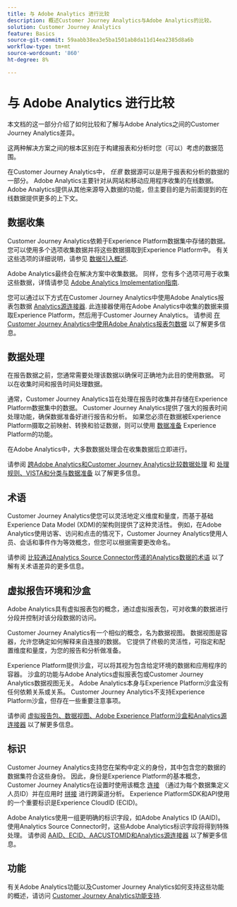 ```yaml
---
title: 与 Adobe Analytics 进行比较
description: 概述Customer Journey Analytics与Adobe Analytics的比较。
solution: Customer Journey Analytics
feature: Basics
source-git-commit: 59aabb38ea3e5ba1501ab8da11d14ea2385d8a6b
workflow-type: tm+mt
source-wordcount: '860'
ht-degree: 8%

---
```


# 与 Adobe Analytics 进行比较

本文档的这一部分介绍了如何比较和了解与Adobe Analytics之间的Customer Journey Analytics差异。

这两种解决方案之间的根本区别在于构建报表和分析时您（可以）考虑的数据范围。

在Customer Journey Analytics中， *任意* 数据源可以是用于报表和分析的数据的一部分。 Adobe Analytics主要针对从网站和移动应用程序收集的在线数据。 Adobe Analytics提供从其他来源导入数据的功能，但主要目的是为前面提到的在线数据提供更多的上下文。

## 数据收集

Customer Journey Analytics依赖于Experience Platform数据集中存储的数据。 您可以使用多个选项收集数据并将这些数据摄取到Experience Platform中。 有关这些选项的详细说明，请参见 [数据引入概述](https://experienceleague.adobe.com/docs/analytics-platform/using/cja-data-ingestion/data-ingestion.html?lang=en).

Adobe Analytics最终会在解决方案中收集数据。 同样，您有多个选项可用于收集这些数据，详情请参见 [Adobe Analytics Implementation指南](https://experienceleague.adobe.com/docs/analytics/implementation/home.html?lang=zh-Hans).

您可以通过以下方式在Customer Journey Analytics中使用Adobe Analytics报表包数据 [Analytics源连接器](https://experienceleague.adobe.com/docs/experience-platform/sources/ui-tutorials/create/adobe-applications/analytics.html?lang=zh-Hans). 此连接器使用在Adobe Analytics中收集的数据来摄取Experience Platform，然后用于Customer Journey Analytics。 请参阅 [在Customer Journey Analytics中使用Adobe Analytics报表包数据](https://experienceleague.adobe.com/docs/analytics-platform/using/compare-aa-cja/cja-aa-comparison/aa-data-in-cja.html?lang=zh-Hans) 以了解更多信息。


## 数据处理

在报告数据之前，您通常需要处理该数据以确保可正确地为此目的使用数据。 可以在收集时间和报告时间处理数据。

通常，Customer Journey Analytics旨在处理在报告时收集并存储在Experience Platform数据集中的数据。 Customer Journey Analytics提供了强大的报表时间处理功能，确保数据准备好进行报告和分析。 如果您必须在数据被Experience Platform摄取之前映射、转换和验证数据，则可以使用 [数据准备](https://experienceleague.adobe.com/docs/experience-platform/data-prep/home.html?lang=zh-Hans) Experience Platform的功能。

在Adobe Analytics中，大多数数据处理会在收集数据后立即进行。

请参阅 [跨Adobe Analytics和Customer Journey Analytics比较数据处理](data-processing-comparisons.md) 和 [处理规则、VISTA和分类与数据准备](https://experienceleague.adobe.com/docs/analytics-platform/using/compare-aa-cja/cja-aa-comparison/pr-vista-dataprep.html?lang=zh-Hans) 以了解更多信息。


## 术语

Customer Journey Analytics使您可以灵活地定义维度和量度，而基于基础Experience Data Model (XDM)的架构则提供了这种灵活性。 例如，在Adobe Analytics使用访客、访问和点击的情况下，Customer Journey Analytics使用人员、会话和事件作为等效概念，但您可以根据需要更改命名。

请参阅 [比较通过Analytics Source Connector传递的Analytics数据的术语](https://experienceleague.adobe.com/docs/analytics-platform/using/compare-aa-cja/cja-aa-comparison/terminology.html?lang=en) 以了解有关术语差异的更多信息。


## 虚拟报告环境和沙盒

Adobe Analytics具有虚拟报表包的概念，通过虚拟报表包，可对收集的数据进行分段并控制对该分段数据的访问。

Customer Journey Analytics有一个相似的概念，名为数据视图。 数据视图是容器，允许您确定如何解释来自连接的数据。 它提供了终极的灵活性，可指定和配置维度和量度，为您的报告和分析做准备。

Experience Platform提供沙盒，可以将其视为包含给定环境的数据和应用程序的容器。 沙盒的功能与Adobe Analytics虚拟报表包或Customer Journey Analytics数据视图无关。 Adobe Analytics本身与Experience Platform沙盒没有任何依赖关系或关系。 Customer Journey Analytics不支持Experience Platform沙盒，但存在一些重要注意事项。

请参阅 [虚拟报告包、数据视图、Adobe Experience Platform沙盒和Analytics源连接器](https://experienceleague.adobe.com/docs/analytics-platform/using/compare-aa-cja/cja-aa-comparison/vrs-dataview-sandbox-adc.html?lang=zh-Hans) 以了解更多信息。


## 标识

Customer Journey Analytics支持您在架构中定义的身份，其中包含您的数据的数据集符合这些身份。 因此，身份是Experience Platform的基本概念，Customer Journey Analytics在设置时使用该概念 [连接](../../connections/overview.md) （通过为每个数据集定义人员ID）并在应用时 [拼接](../../stitching/overview.md) 进行跨渠道分析。 Experience PlatformSDK和API使用的一个重要标识是Experience CloudID (ECID)。

Adobe Analytics使用一组更明确的标识字段，如Adobe Analytics ID (AAID)。 使用Analytics Source Connector时，这些Adobe Analytics标识字段将得到特殊处理。 请参阅 [AAID、ECID、AACUSTOMID和Analytics源连接器](https://experienceleague.adobe.com/docs/analytics-platform/using/compare-aa-cja/cja-aa-comparison/aaid-ecid-adc.html?lang=en) 以了解更多信息。


## 功能

有关Adobe Analytics功能以及Customer Journey Analytics如何支持这些功能的概述，请访问 [Customer Journey Analytics功能支持](https://experienceleague.adobe.com/docs/analytics-platform/using/compare-aa-cja/cja-aa-comparison/cja-aa.html?lang=en).





